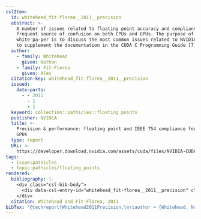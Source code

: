 ```yaml
---
cslItem:
  id: whitehead_fit-florea__2011__precision
  abstract: >-
    A number of issues related to floating point accuracy and compliance are a
    frequent source of confusion on both CPUs and GPUs. The purpose of this
    white pa-per is to discuss the most common issues related to NVIDIA GPUs and
    to supplement the documentation in the CUDA C Programming Guide [7].
  author:
    - family: Whitehead
      given: Nathan
    - family: Fit-Florea
      given: Alex
  citation-key: whitehead_fit-florea__2011__precision
  issued:
    date-parts:
      - - 2011
        - 1
        - 1
  keyword: collection::pathicles::floating_points
  publisher: NVIDEA
  title: >-
    Precision & performance: floating point and IEEE 754 compliance for NVIDIA
    GPUs
  type: report
  URL: >-
    https://developer.download.nvidia.com/assets/cuda/files/NVIDIA-CUDA-Floating-Point.pdf
tags:
  - issue:pathicles
  - topic:pathicles/floating_points
rendered:
  bibliography: |-
    <div class="csl-bib-body">
      <div data-csl-entry-id="whitehead_fit-florea__2011__precision" class="csl-entry">Whitehead, N. and Fit-Florea, A. 2011 <i>Precision &#38; performance: floating point and IEEE 754 compliance for NVIDIA GPUs</i>. NVIDEA. Available at: <a href='https://developer.download.nvidia.com/assets/cuda/files/NVIDIA-CUDA-Floating-Point.pdf.'>https://developer.download.nvidia.com/assets/cuda/files/NVIDIA-CUDA-Floating-Point.pdf.</a></div>
    </div>
  citation: Whitehead and Fit-Florea, 2011
bibTex: "@techreport{Whitehead2011Precision,\n\tauthor = {Whitehead, Nathan and Fit-Florea, Alex},\n\tyear = {2011},\n\tmonth = {jan 1},\n\tinstitution = {NVIDEA},\n\ttitle = {Precision & performance: floating point and {IEEE} 754 compliance for {NVIDIA} {GPUs}},\n}\n\n"
---
```

